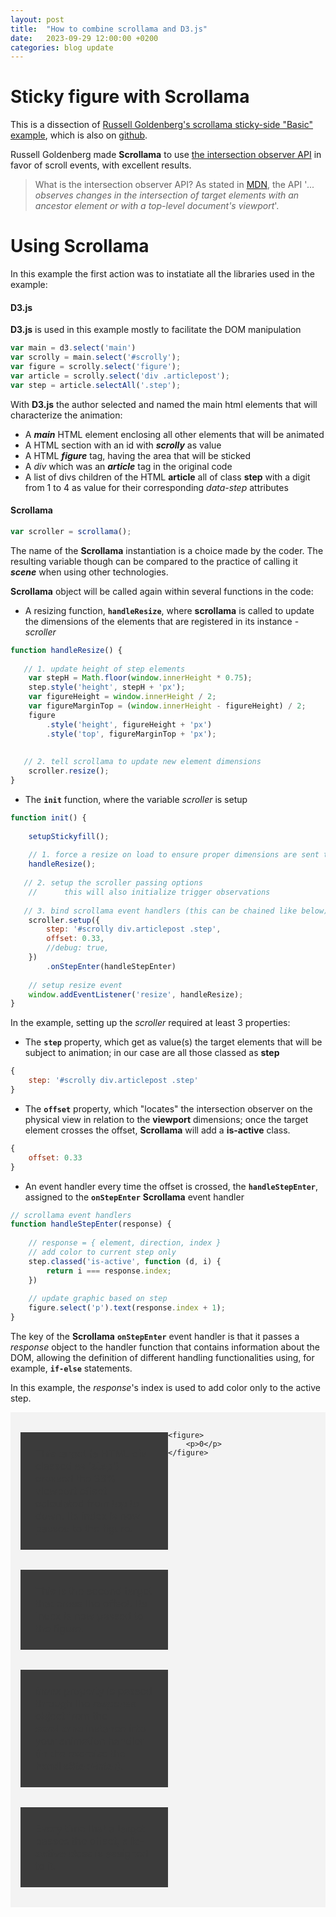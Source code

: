```yaml
---
layout: post
title:  "How to combine scrollama and D3.js"
date:   2023-09-29 12:00:00 +0200
categories: blog update
---
```

<style>

#outro {
  height: 640px;
}


#scrolly {
    position: relative;
    display: -webkit-box;
    display: -ms-flexbox;
    display: flex;
    background-color: #f3f3f3;
    padding: 1rem;
}
		
#scrolly > * {
    -webkit-box-flex: 1;
    -ms-flex: 1;
    flex: 1;
}
div .articlepost {
    position: relative;
    padding: 0 1rem 0 0;
    max-width: 20rem;
}
		
figure {
    position: -webkit-sticky;
    position: sticky;
    width: 100%;
    margin: 0;
    -webkit-transform: translate3d(0, 0, 0);
    -moz-transform: translate3d(0, 0, 0);
    transform: translate3d(0, 0, 0);
    background-color: #8a8a8a;
}
figure p {
    text-align: center;
    padding: 1rem;
    position: absolute;
    top: 50%;
    left: 50%;
    -moz-transform: translate(-50%, -50%);
    -webkit-transform: translate(-50%, -50%);
    transform: translate(-50%, -50%);
    font-size: 8rem;
    font-weight: 900;
    color: #ff1;
}

.step {
    margin: 0 auto 2rem auto;
    background-color: #3b3b3b;
    color: #fff;
}
.step:last-child {
    margin-bottom: 0;
}
.step.is-active {
    background-color: goldenrod;
    color: #3b3b3b;
}

.step p {
    text-align: center;
    padding: 1.5rem;
    font-size: 1.5rem;
} 

.step p .title {
    color: #3b3b3b;
} 

div .explain p {
    color: #3b3b3b;
    text-align: start;
    font-size: 1rem;
} 

</style>

# Sticky figure with Scrollama

This is a dissection of [Russell Goldenberg's scrollama sticky-side "Basic" example](https://russellsamora.github.io/scrollama/sticky-side/), which is also on [github](https://github.com/russellsamora/scrollama).

Russell Goldenberg made **Scrollama** to use [the intersection observer API](https://developer.mozilla.org/en-US/docs/Web/API/Intersection_Observer_API) in favor of scroll events, with excellent results.

> What is the intersection observer API? As stated in [MDN](https://developer.mozilla.org/en-US/docs/Web/API/Intersection_Observer_API), the API '*... observes changes in the intersection of target elements with an ancestor element or with a top-level document's viewport*'.

# Using Scrollama

In this example the first action was to instatiate all the libraries used in the example:

#### **D3.js**

**D3.js** is used in this example mostly to facilitate the DOM manipulation

```javascript
var main = d3.select('main')
var scrolly = main.select('#scrolly');
var figure = scrolly.select('figure');
var article = scrolly.select('div .articlepost');
var step = article.selectAll('.step');
```

With **D3.js** the author selected and named the main html elements that will characterize the animation:
- A ***main*** HTML element enclosing all other elements that will be animated
- A HTML section with an id with ***scrolly*** as value
- A HTML ***figure*** tag, having the area that will be sticked
- A *div* which was an ***article*** tag in the original code
- A list of divs children of the HTML **article** all of class **step** with a digit from 1 to 4 as value for their corresponding *data-step* attributes


#### **Scrollama**

```javascript
var scroller = scrollama();
```

The name of the **Scrollama** instantiation is a choice made by the coder. The resulting variable though can be compared to the practice of calling it ***scene*** when using other technologies. 

**Scrollama** object will be called again within several functions in the code:
* A resizing function, **```handleResize```**, where **scrollama** is called to update the dimensions of the elements that are registered in its instance - *scroller*

```javascript
function handleResize() {
			
   // 1. update height of step elements
    var stepH = Math.floor(window.innerHeight * 0.75);
    step.style('height', stepH + 'px');
    var figureHeight = window.innerHeight / 2;
    var figureMarginTop = (window.innerHeight - figureHeight) / 2;  
    figure
        .style('height', figureHeight + 'px')
        .style('top', figureMarginTop + 'px');
			
   
   // 2. tell scrollama to update new element dimensions
	scroller.resize();
}
```

* The **```init```** function, where the variable *scroller* is setup

```javascript
function init() {
			
    setupStickyfill();
			
    // 1. force a resize on load to ensure proper dimensions are sent to scrollama
	handleResize();
			
   // 2. setup the scroller passing options
	// 		this will also initialize trigger observations
			
   // 3. bind scrollama event handlers (this can be chained like below)
    scroller.setup({
        step: '#scrolly div.articlepost .step',
        offset: 0.33,
        //debug: true,
    })
        .onStepEnter(handleStepEnter)
    
    // setup resize event
    window.addEventListener('resize', handleResize);
}
```

In the example, setting up the *scroller* required at least 3 properties:
* The **```step```** property, which get as value(s) the target elements that will be subject to animation; in our case are all those classed as **step**

```javascript
{
    step: '#scrolly div.articlepost .step'
}
```

* The **```offset```** property, which "locates" the intersection observer on the physical view in relation to the **viewport** dimensions; once the target element crosses the offset, **Scrollama** will add a **is-active** class.

```javascript
{
    offset: 0.33
}
```
* An event handler every time the offset is crossed, the **```handleStepEnter```**, assigned to the **```onStepEnter```** **Scrollama** event handler 

```javascript
// scrollama event handlers
function handleStepEnter(response) {
			
    // response = { element, direction, index }
    // add color to current step only
    step.classed('is-active', function (d, i) {
        return i === response.index;
    })
			
    // update graphic based on step
	figure.select('p').text(response.index + 1);
}
```
The key of the **Scrollama** **```onStepEnter```** event handler is that it passes a *response* object to the handler function that contains information about the DOM, allowing the definition of different handling functionalities using, for example, **``if-else``** statements. 

In this example, the *response*'s index is used to add color only to the active step.


<section id='scrolly'>
    <div class="articlepost">
        <div class='step' data-step='1'>
            <div class="explain">
            <p>This target (a HTML div classed as '<strong>step</strong>') crossed the 33% viewport offset calculated from top to down. Its index is now passed to the figure.</p>            
            </div>
        </div>
        <div class='step' data-step='2'>
            <div class="explain">
            <p>This is the second target that cross the offset. Its index is now passed to the figure.</p>
            </div>
        </div>
        <div class='step' data-step='3'>
            <div class="explain">
            <p><em>index</em> property is passed through the <em>response</em> object from the <strong>scrollama</strong> instance into your animation handler (in the exercise the <strong>handleStepEnter</strong>).</p>
            </div>
        </div>
        <div class='step' data-step='4'>
            <div class="explain">
            <p>Every time that a target passes the offset, a  <strong>is-active</strong> class is assigned to it.</p>            
            </div>
        </div>
    </div>

    <figure>
        <p>0</p>
    </figure>
</section>
<section id='outro'></section>

<script src="{{ site.baseurl }}{% link src/vendor/js/D3js/v7.8.5/d3.v7.min.js %}"></script>
<script src="{{ site.baseurl }}{% link src/vendor/js/scrollmagic/ScrollMagic.min.js %}"></script>
<script src="{{ site.baseurl }}{% link src/vendor/js/scrollama/v2.1.2/scrollama.v2.min.js %}"></script>
<script src="{{ site.baseurl }}{% link src/vendor/js/stickyfill/v2.1.0/stickyfill.v2.min.js %}"></script>
<script>
		// using d3 for convenience
  // E: could have been something like jQuery, etc...
		var main = d3.select('main')
		var scrolly = main.select('#scrolly');
		var figure = scrolly.select('figure');
		var article = scrolly.select('div .articlepost');
		var step = article.selectAll('.step');
		
// initialize the scrollama
		var scroller = scrollama();
		
// generic window resize listener event
function handleResize() {
			
   // 1. update height of step elements
			var stepH = Math.floor(window.innerHeight * 0.75);
			step.style('height', stepH + 'px');
			var figureHeight = window.innerHeight / 2
			var figureMarginTop = (window.innerHeight - figureHeight) / 2  
			figure
				.style('height', figureHeight + 'px')
				.style('top', figureMarginTop + 'px');
			
   // 3. tell scrollama to update new element dimensions
			scroller.resize();
		}

// scrollama event handlers
function handleStepEnter(response) {
			//console.log(response)
			
   // response = { element, direction, index }
			// add color to current step only
			step.classed('is-active', function (d, i) {
                //console.log('response', response);
                //response.element.querySelector('.explain').style.display = 'inline';
				return i === response.index;
			})
			
   // update graphic based on step
            figure.select('p').text(response.index + 1);
		}

//E: RELEVANT - it is a different library to stick the menu; scrollama doesn't handle this!
function setupStickyfill() {
			d3.selectAll('.sticky').each(function () {
				//Stickyfill.add(this);
			});
		}
	

function init() {
			setupStickyfill();
			// 1. force a resize on load to ensure proper dimensions are sent to scrollama
			handleResize();
			
   // 2. setup the scroller passing options
			// 		this will also initialize trigger observations
			
   // 3. bind scrollama event handlers (this can be chained like below)
			scroller.setup({
				step: '#scrolly div.articlepost .step',
				offset: .33,
				//debug: true,
			})
				.onStepEnter(handleStepEnter)
			
   // setup resize event
			window.addEventListener('resize', handleResize);
		}
		
  // kick things off
		init();
</script>